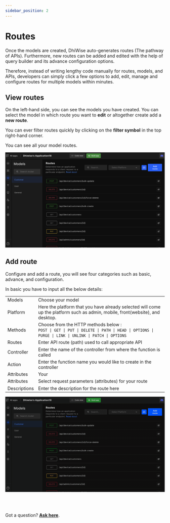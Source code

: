 ```yaml
---
sidebar_position: 2
---
```


# Routes

Once the models are created, DhiWise auto-generates routes (The pathway of APIs). Furthermore, new routes can be added and edited with the help of query builder and its advance configuration options.   

Therefore, instead of writing lengthy code manually for routes, models, and APIs, developers can simply click a few options to add, edit, manage and configure routes for multiple models within minutes.

## View routes

On the left-hand side, you can see the models you have created. You can select the model in which route you want to **edit** or altogether create add a **new route**.

You can ever filter routes quickly by clicking on the **filter symbol** in the top right-hand corner. 

You can see all your model routes. 

![Example banner](./images/view-routes.png)

## Add route

Configure and add a route, you will see four categories such as basic, advance, and configuration.

In basic you have to input all the below details:


<table>
    <tr>
        <td>Models</td>
        <td>Choose your model</td>
    </tr>
    <tr>
        <td>Platform</td>
        <td>Here the platform that you have already selected will come up the platform such as admin, mobile, front(website), and desktop. </td>
    </tr>
    <tr>
        <td>Methods</td>
        <td>Choose from the HTTP methods below :
        <br/>
<code>POST | GET | PUT | DELETE | PATH | HEAD | OPTIONS | PURGE | LINK | UNLINK | PATCH | OPTIONS</code></td>
    </tr>
    <tr>
        <td>Routes</td>
        <td>Enter API route (path) used to call appropriate API</td>
    </tr>
    <tr>
        <td>Controller</td>
        <td>Enter the name of the controller from where the function is called</td>
    </tr>
    <tr>
        <td>Action</td>
        <td>Enter the function name you would like to create in the controller</td>
    </tr>
    <tr>
        <td>Attributes</td>
        <td>Your</td>
    </tr>
    <tr>
        <td>Attributes</td>
        <td>Select request parameters (attributes) for your route</td>
    </tr>
    <tr>
        <td>Descriptions</td>
        <td>Enter the description for the route here</td>
    </tr>
</table>

![Example banner](./images/add-route.gif)

<br/>
<br/>

Got a question? [**Ask here**](https://discord.com/invite/rFMnCG5MZ7).